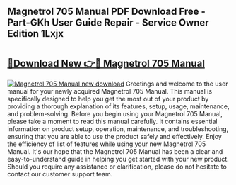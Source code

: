 ## Magnetrol 705 Manual PDF Download Free - Part-GKh User Guide Repair - Service Owner Edition 1Lxjx

# <h2><a href="http://bc32629.oget.top/?id=Magnetrol+705+Manual">🔗Download New 👉🔴 Magnetrol 705 Manual</a></h2>

[![Magnetrol 705 Manual new download](https://i.imgur.com/5g1atiW.png)](http://bc32629.oget.top/?id=Magnetrol+705+Manual)
Greetings and welcome to the user manual for your newly acquired Magnetrol 705 Manual. This manual is specifically designed to help you get the most out of your product by providing a thorough explanation of its features, setup, usage, maintenance, and problem-solving. Before you begin using your Magnetrol 705 Manual, please take a moment to read this manual carefully. It contains essential information on product setup, operation, maintenance, and troubleshooting, ensuring that you are able to use the product safely and effectively. Enjoy the efficiency of list of features while using your new Magnetrol 705 Manual. It's our hope that the Magnetrol 705 Manual has been a clear and easy-to-understand guide in helping you get started with your new product. Should you require any assistance or clarification, please do not hesitate to contact our customer support team.
